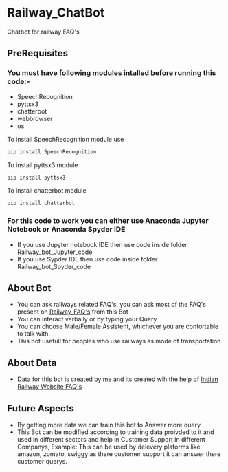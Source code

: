 # Railway_ChatBot
Chatbot for railway FAQ's
## PreRequisites
### You must have following modules intalled before running this code:-
- SpeechRecognition
- pyttsx3
- chatterbot
- webbrowser
- os

To install SpeechRecognition module use
```python
pip install SpeechRecognition
```

To install pyttsx3 module
```python
pip install pyttsx3
```

To install chatterbot module
```python
pip install chatterbot 
```

### For this code to work you can either use Anaconda Jupyter Notebook or Anaconda Spyder IDE
- If you use Jupyter notebook IDE then use code inside folder Railway_bot_Jupyter_code 
- If you use Sypder IDE then use code inside folder Railway_bot_Spyder_code


## About Bot
- You can ask railways related FAQ's, you can ask most of the FAQ's present on [Railway_FAQ's](https://indianrailways.info/) from this Bot
- You can interact verbally or by typing your Query
- You can choose Male/Female Assistent, whichever you are confortable to talk with.
- This bot usefull for peoples who use railways as mode of transportation

## About Data
- Data for this bot is created by me and its created wih the help of [Indian Railway Website FAQ's](https://indianrailways.info/)
## Future Aspects
- By getting more data we can train this bot to Answer more query 
- This Bot can be modified according to training data proivded to it and used in different sectors and help in Customer Support in different Companys, Example: This can be used by delevery plaforms like amazon, zomato, swiggy as there customer support it can answer there customer querys.
